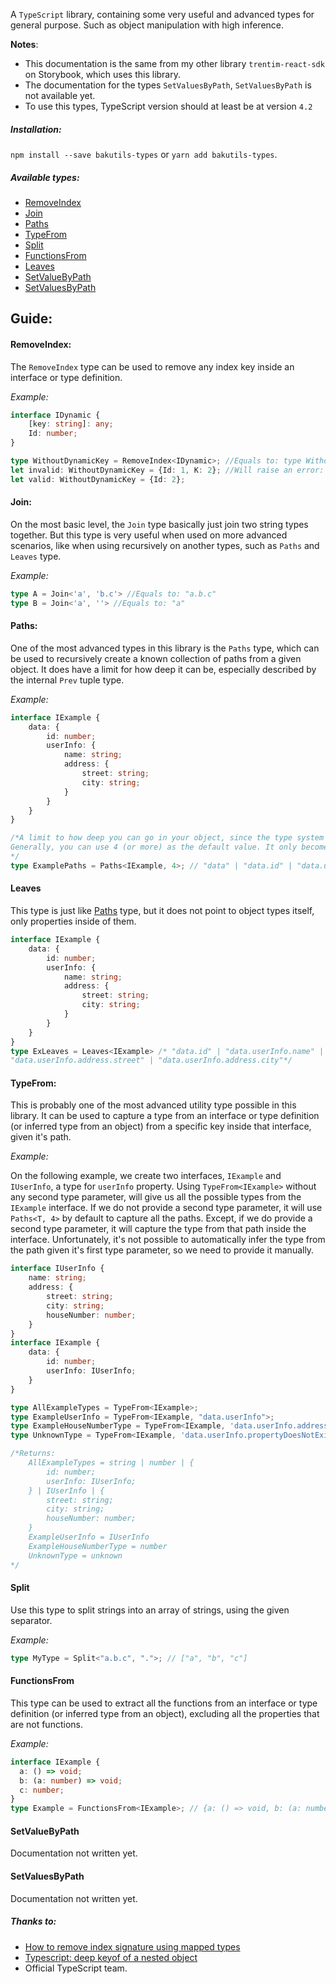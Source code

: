 A `TypeScript` library, containing some very useful and advanced types for general purpose. Such as object manipulation with high inference.

**Notes**:
- This documentation is the same from my other library `trentim-react-sdk` on Storybook, which uses this library.
-  The documentation for the types `SetValuesByPath`, `SetValuesByPath` is not available yet.
- To use this types, TypeScript version should at least be at version `4.2`


##### Installation:

`npm install --save bakutils-types` or `yarn add bakutils-types`.

##### Available types:
- [RemoveIndex](#removeindex)
- [Join](#join)
- [Paths](#paths)
- [TypeFrom](#typefrom)
- [Split](#split)
- [FunctionsFrom](#functionsfrom)
- [Leaves](#leaves)
- [SetValueByPath](#setvaluebypath)
- [SetValuesByPath](#setvaluesbypath)

## Guide:
#### RemoveIndex:

The `RemoveIndex` type can be used to remove any index key inside an interface or type definition.

*Example:*

```ts dark
interface IDynamic {
    [key: string]: any;
    Id: number;
}

type WithoutDynamicKey = RemoveIndex<IDynamic>; //Equals to: type WithoutDynamicKey = { Id: number; }
let invalid: WithoutDynamicKey = {Id: 1, K: 2}; //Will raise an error: Object literal may only specify known properties, and 'K' does not exist in type 'RemoveIndex<IDynamic>'.
let valid: WithoutDynamicKey = {Id: 2};
```

#### Join:

On the most basic level, the `Join` type basically just join two string types together.
But this type is very useful when used on more advanced scenarios, like when using recursively on another types, such as `Paths` and `Leaves` type.

*Example:*
```ts dark
type A = Join<'a', 'b.c'> //Equals to: "a.b.c"
type B = Join<'a', ''> //Equals to: "a"
```

#### Paths:

One of the most advanced types in this library is the `Paths` type, which can be used to recursively create a known collection of paths from a given object.
It does have a limit for how deep it can be, especially described by the internal `Prev` tuple type.

*Example:*

```ts dark	
interface IExample {
    data: {
        id: number;
        userInfo: {
            name: string;
            address: {
                street: string;
                city: string;
            }
        }
    }
}

/*A limit to how deep you can go in your object, since the type system may not able to handle it.
Generally, you can use 4 (or more) as the default value. It only becomes a problem when you have a unknown level of nesting.
*/
type ExamplePaths = Paths<IExample, 4>; // "data" | "data.id" | "data.userInfo" | "data.userInfo.name" | "data.userInfo.address" | "data.userInfo.address.street" | "data.userInfo.address.city"
```

#### Leaves
This type is just like [Paths](#paths) type, but it does not point to object types itself, only properties inside of them.

```ts dark
interface IExample {
    data: {
        id: number;
        userInfo: {
            name: string;
            address: {
                street: string;
                city: string;
            }
        }
    }
}
type ExLeaves = Leaves<IExample> /* "data.id" | "data.userInfo.name" | 
"data.userInfo.address.street" | "data.userInfo.address.city"*/
```

#### TypeFrom:

This is probably one of the most advanced utility type possible in this library.
It can be used to capture a type from an interface or type definition (or inferred type from an object) from a specific key inside that interface, given it's path.

*Example:*

On the following example, we create two interfaces, `IExample` and `IUserInfo`, a type for `userInfo` property.
Using `TypeFrom<IExample>` without any second type parameter, will give us all the possible types from the `IExample` interface. 
If we do not provide a second type parameter, it will use `Paths<T, 4>` by default to capture all the paths.
Except, if we do provide a second type parameter, it will capture the type from that path inside the interface.
Unfortunately, it's not possible to automatically infer the type from the path given it's first type parameter, so we need to provide it manually.

```ts dark
interface IUserInfo {
    name: string;
    address: {
        street: string;
        city: string;
        houseNumber: number;
    }
}
interface IExample {
    data: {
        id: number;
        userInfo: IUserInfo;
    }
}

type AllExampleTypes = TypeFrom<IExample>;
type ExampleUserInfo = TypeFrom<IExample, "data.userInfo">;
type ExampleHouseNumberType = TypeFrom<IExample, 'data.userInfo.address.houseNumber'>;
type UnknownType = TypeFrom<IExample, 'data.userInfo.propertyDoesNotExist'>;

/*Returns:
    AllExampleTypes = string | number | {
        id: number;
        userInfo: IUserInfo;
    } | IUserInfo | {
        street: string;
        city: string;
        houseNumber: number;
    }
    ExampleUserInfo = IUserInfo
    ExampleHouseNumberType = number
    UnknownType = unknown
*/
```

#### Split
Use this type to split strings into an array of strings, using the given separator.

*Example:*
```ts dark
type MyType = Split<"a.b.c", ".">; // ["a", "b", "c"]
```

#### FunctionsFrom
This type can be used to extract all the functions from an interface or type definition (or inferred type from an object), excluding all the properties that are not functions.

*Example:*
```ts dark
interface IExample {
  a: () => void;
  b: (a: number) => void;
  c: number;
}
type Example = FunctionsFrom<IExample>; // {a: () => void, b: (a: number) => void}
```

#### SetValueByPath
Documentation not written yet.


#### SetValuesByPath
Documentation not written yet.

##### Thanks to:
- [How to remove index signature using mapped types](https://stackoverflow.com/questions/51465182/how-to-remove-index-signature-using-mapped-types)
- [Typescript: deep keyof of a nested object](https://stackoverflow.com/questions/58434389/typescript-deep-keyof-of-a-nested-object)
- Official TypeScript team.